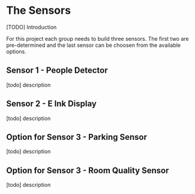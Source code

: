 # The Sensors

\[TODO\] Introduction

For this project each group needs to build three sensors. The first two are pre-determined and the last sensor can be choosen from the available options.

## Sensor 1 - People Detector

\[todo\] description

## Sensor 2 - E Ink Display

\[todo\] description

## Option for Sensor 3 - Parking Sensor

\[todo\] description

## Option for Sensor 3 - Room Quality Sensor

\[todo\] description

